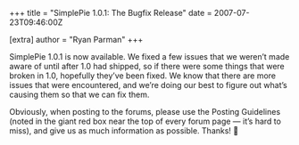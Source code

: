 +++
title = "SimplePie 1.0.1: The Bugfix Release"
date = 2007-07-23T09:46:00Z

[extra]
author = "Ryan Parman"
+++

SimplePie 1.0.1 is now available. We fixed a few issues that we weren’t made aware of until after 1.0 had shipped, so if there were some things that were broken in 1.0, hopefully they’ve been fixed. We know that there are more issues that were encountered, and we’re doing our best to figure out what’s causing them so that we can fix them.

Obviously, when posting to the forums, please use the Posting Guidelines (noted in the giant red box near the top of every forum page — it’s hard to miss), and give us as much information as possible. Thanks! 🙂
